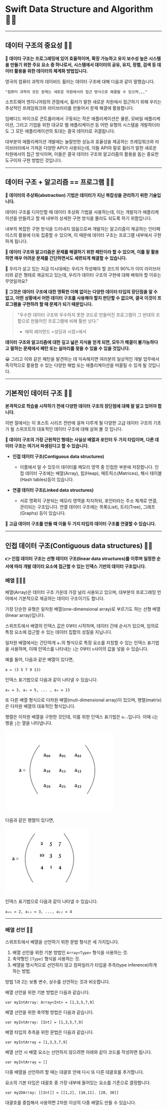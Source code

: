 # Swift Data Structure and Algorithm 👨‍🔬

---

## 데이터 구조의 중요성 👨‍🔬

**🙌 데이터 구조는 프로그래밍에 있어 효율적이며, 확장 가능하고 유지 보수성 높은 시스템을 만들기 위한 주요 요소 중 하나로서, 시스템에서 데이터의 공유, 유지, 정렬, 검색 등 데이터 활용을 위한 데이터의 체계화 방법입니다.**

영국의 컴퓨터 과학자 데이비드 휠러는 데이터 구조에 대해 다음과 같이 말했습니다.

`"컴퓨터 과학의 모든 문제는 새로운 차원에서의 접근 방식으로 해결될 수 있으며,,,"`

소프트웨어 엔지니어링의 관점에서, 휠러가 말한 새로운 차원에서 접근하기 위해 우리는 추상적인 프레임워크와 라이브러리를 만들어서 문제 해결에 활용합니다.

임베디드 마이크로 콘트롤러에서 구동되는 작은 애플리케이션은 물론, 모바일 애플리케이션, 그리고 기업을 위한 대규모 웹 애플리케이션 등 어떤 유형의 시스템을 개발하더라도 그 모든 애플리케이션의 토대는 결국 데이터로 귀결됩니다.

대부분의 애플리케이션 개발에는 놀랄만한 성능과 효율성을 제공하는 프레임워크와 라이브러리에서 가져온 다양한 API가 사용되는데, 이들 API야 말로 휠러가 말한 새로운 차원에서의 접근 방식이며, 이들은 결국 데이터 구조와 알고리즘의 활용을 돕는 중요한 도구이자 구현 방법인 것입니다.

---

## 데이터 구조 + 알고리즘 == 프로그램 👨‍🔬

**🙌 데이터의 추상화(abstraction) 기법은 데이터가 지닌 복잡성을 관리하기 위한 기술입니다.**

데이터 구조를 디자인할 때 데이터 추상화 기법을 사용하는데, 이는 개발자가 애플리케이션을 만들려고 할 때 내부의 상세한 구현 방식을 몰라도 되도록 하기 위함입니다.

내부의 복잡한 구현 방식을 드러내지 않음으로써 개발자는 알고리즘이 제공하는 인터페이스의 활용에 더욱 집중할 수 있으며, 이 때문에 데이터 구조는 프로그램 내부에서 구현하게 됩니다.

**🙌 데이터 구조와 알고리즘은 문제를 해결하기 위한 패턴이라 할 수 있으며, 이를 잘 활용하면 매우 어려운 문제를 간단하면서도 세련되게 해결할 수 있습니다.**

🤔 우리가 살고 있는 지금 이시대에는 우리가 작성해야 할 코드의 90%가 이미 라이브러리와 같은 형태로 제공되고 있는데, 우리가 데이터 구조의 구현에 대해 배워야 할 이유는 무엇일까요?

**🙌 그것은 데이터 구조에 대한 명확한 이해 없이는 다양한 데이터 타입의 장단점을 알 수 없고, 어떤 상황에서 어떤 데이터 구조를 사용해야 할지 판단할 수 없으며, 결국 이것이 프로그램을 구현하려 할 때 문제가 되기 때문입니다.**

> "우수한 데이터 구조와 우수하지 못한 코드로 만들어진 프로그램이 그 반대의 조합으로 만들어진 프로그램에 비해 훨씬 낫다."
> - 에릭 레이먼드 <성당과 시장>에서

**데이터 구조와 알고리즘에 대한 깊고 넓은 지식을 얻게 되면, 모두가 해결이 불가능하다고 말하는 문제에서 패턴 또는 실마리를 찾을 수 있을 수 있을 것입니다.**

😀 그리고 이와 같은 패턴을 발견하는 데 익숙해지면 여러분의 일상적인 개발 업무에서 즉각적으로 활용할 수 있는 다양한 해법 또는 애플리케이션을 떠올릴 수 있게 될 것입니다.

---

## 기본적인 데이터 구조 👨‍🔬

**본격적으로 학습을 시작하기 전에 다양한 데이터 구조의 장단점에 대해 잘 알고 있어야 합니다.**

이번 절에서는 이 포스트 시리즈 전반에 걸쳐 다루게 될 다양한 고급 데이터 구조의 기초가 될 스위프트의 대표적인 데이터 구조에 대해 살펴 볼 것 입니다.

**🙌 데이터 구조의 가장 근원적인 형태는 사실상 배열과 포인터 두 가지 타입이며, 다른 데이터 구조는 여기서 파생된다고 할 수 있습니다.**

- **인접 데이터 구조(Contiguous data structures)**
    - 이름에서 알 수 있듯이 데이터를 메모리 영역 중 인접한 부분에 저장합니다. 인접 데이터 구조에는 배열(Array), 힙(Heap), 매트릭스(Matrices), 해시 테이블(Hash tables)등이 있습니다.

- **연결 데이터 구조(Linked data structures)**
    - 서로 명확히 구분되는 메모리 영역을 차지하되, 포인터라는 주소 체계로 연결, 관리되는 구조입니다. 연결 데이터 구조에는 목록(List), 트리(Tree), 그래프(Graphs) 등이 있습니다.

**🙌 고급 데이터 구조를 만들 때 이들 두 가지 타입의 데이터 구조를 연결할 수 있습니다.**

---

## 인접 데이터 구조(Contiguous data structures) 👨‍🔬
**👉 인접 데이터 구조는 선형 테이터 구조(linear data structures)를 이루며 일정한 순서에 따라 개발 데이터 요소에 접근할 수 있는 인덱스 기반의 데이터 구조입니다.**

### 배열 🧑🏻‍💻
배열(Array)은 데이터 구조 가운데 가장 널리 사용되고 있으며, 대부분의 프로그래밍 언어에서 기본적으로 제공하는 데이터 구조이기도 합니다.

가장 단순한 유형은 일차원 배열(one-dimensional array)로 부르기도 하는 선형 배열(linear array)입니다.

스위프트에서 배열의 인덱스 값은 0부터 시작하며, 데이터 간에 순서가 있으며, 임의로 특정 요소에 접근할 수 있는 데이터 집합의 성질을 지닙니다.

일차원 배열에서는 간단하게 `aᵢ`의 형식으로 특정 요소를 지칭할 수 있는 인덱스 표기법을 사용하며, 이때 인덱스를 나타내는 `i`는 0부터 `n`사이의 값을 넣을 수 있습니다.

예를 들어, 다음과 같은 배열이 있다면,

`a = (3 5 7 9 13)`

인덱스 표기법으로 다음과 같이 나타낼 수 있습니다.

`a₀ = 3, a₁ = 5, ... , a₄ = 13`

또 다른 배열 형식으로 다차원 배열(muti-dimensional array)이 있으며, 행렬(matrix)은 다차원 배열의 대표적인 형식입니다.

행렬은 이차원 배열을 구현한 것인데, 이를 위한 인덱스 표기법은 `aᵢⱼ`입니다. 이때 `i`는 행을 `j`는 열을 나타냅니다.

![](https://github.com/devKobe24/images/blob/main/matrix_1.png?raw=true)

다음과 같은 행렬이 있다면,

![](https://github.com/devKobe24/images/blob/main/matrix_2.png?raw=true)

인덱스 표기법으로 다음과 같이 나타낼 수 있습니다.

`a₀₀ = 2, a₁₁ = 3, ..., a₂₂ = 4`

---

### 배열 선언 👨‍🔬
스위프트에서 배열을 선언하기 위한 문법 형식은 세 가지입니다.

1. 배열 선언을 위한 기본 방법인 `Array<Type>` 형식을 사용하는 것.
2. 축약형인 `[Type]` 형식을 사용하는 것.
3. 배열을 명시적으로 선언하지 않고 컴파일러가 타입을 추측(type inference)하게 하는 방법.

방법 1과 2는 보통 변수, 상수를 선언하는 것과 비슷합니다.

배열 선언을 위한 기본 방법은 다음과 같습니다.
```swift!
var myIntArray: Array<Int> = [1,3,5,7,9]
```

배열 선언을 위한 축약형 방법은 다음과 같습니다.
```swift!
var myIntArray: [Int] = [1,3,5,7,9]
```

배열 타입의 추측을 위한 문법은 다음과 같습니다.
```swift!
var myIntArray = [1,3,5,7,9]
```

배열 선언 시 배열 요소는 선언하지 않으려면 아래와 같이 코드를 작성하면 됩니다.
```swift!
var myIntArray = []
```

다중 배열을 선언하려 할 때는 대괄호 안에 다시 또 다른 대괄호를 추가합니다.

요소의 기본 타입은 대괄호 중 가장 내부에 들어있는 요소를 기준으로 결정합니다.

```swift!
var my2DArray: [[Int]] = [[1,2], [10,11]. [20, 30]]
```

대괄호를 중첩해서 사용하면 2차원 이상의 다중 배열도 만들 수 있습니다.
